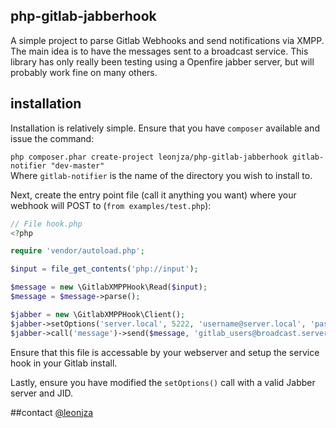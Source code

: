## php-gitlab-jabberhook

A simple project to parse Gitlab Webhooks and send notifications via XMPP.  
The main idea is to have the messages sent to a broadcast service. This library has only really been testing using a Openfire jabber server, but will probably work fine on many others.

## installation
Installation is relatively simple. Ensure that you have `composer` available and issue the command:

`php composer.phar create-project leonjza/php-gitlab-jabberhook gitlab-notifier "dev-master"`  
Where `gitlab-notifier` is the name of the directory you wish to install to. 

Next, create the entry point file (call it anything you want) where your webhook will POST to (`from examples/test.php`):

```php
// File hook.php
<?php

require 'vendor/autoload.php';

$input = file_get_contents('php://input');

$message = new \GitlabXMPPHook\Read($input);
$message = $message->parse();

$jabber = new \GitlabXMPPHook\Client();
$jabber->setOptions('server.local', 5222, 'username@server.local', 'password');
$jabber->call('message')->send($message, 'gitlab_users@broadcast.server.local');
```

Ensure that this file is accessable by your webserver and setup the service hook in your Gitlab install.

Lastly, ensure you have modified the `setOptions()` call with a valid Jabber server and JID.

##contact
[@leonjza](https://twitter.com/leonjza)

